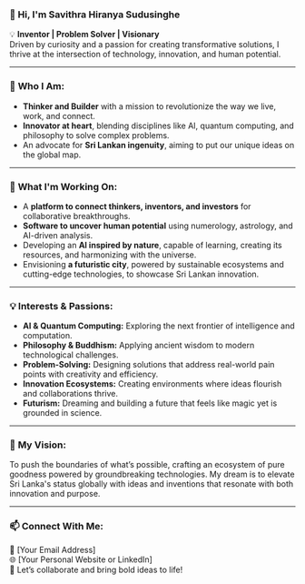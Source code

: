 ### 👋 Hi, I'm Savithra Hiranya Sudusinghe  

💡 **Inventor | Problem Solver | Visionary**  
Driven by curiosity and a passion for creating transformative solutions, I thrive at the intersection of technology, innovation, and human potential.  

---

### 🌟 **Who I Am:**  
- **Thinker and Builder** with a mission to revolutionize the way we live, work, and connect.  
- **Innovator at heart**, blending disciplines like AI, quantum computing, and philosophy to solve complex problems.  
- An advocate for **Sri Lankan ingenuity**, aiming to put our unique ideas on the global map.  

---

### 🔭 **What I'm Working On:**  
- A **platform to connect thinkers, inventors, and investors** for collaborative breakthroughs.  
- **Software to uncover human potential** using numerology, astrology, and AI-driven analysis.  
- Developing an **AI inspired by nature**, capable of learning, creating its resources, and harmonizing with the universe.  
- Envisioning **a futuristic city**, powered by sustainable ecosystems and cutting-edge technologies, to showcase Sri Lankan innovation.  

---

### 💡 **Interests & Passions:**  
- **AI & Quantum Computing:** Exploring the next frontier of intelligence and computation.  
- **Philosophy & Buddhism:** Applying ancient wisdom to modern technological challenges.  
- **Problem-Solving:** Designing solutions that address real-world pain points with creativity and efficiency.  
- **Innovation Ecosystems:** Creating environments where ideas flourish and collaborations thrive.  
- **Futurism:** Dreaming and building a future that feels like magic yet is grounded in science.  

---

### 🎯 **My Vision:**  
To push the boundaries of what’s possible, crafting an ecosystem of pure goodness powered by groundbreaking technologies. My dream is to elevate Sri Lanka's status globally with ideas and inventions that resonate with both innovation and purpose.  

---

### 📫 **Connect With Me:**  
💌 [Your Email Address]  
🌐 [Your Personal Website or LinkedIn]  
💼 Let’s collaborate and bring bold ideas to life!  
